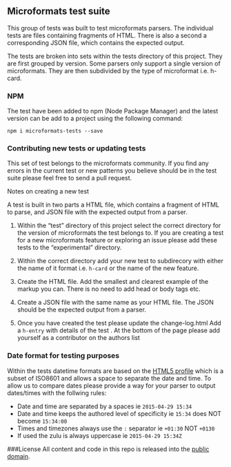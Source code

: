 ## Microformats test suite
This group of tests was built to test microformats parsers. The individual tests are files containing fragments of HTML.  There is also a second a corresponding JSON file, which contains the expected output. 

The tests are broken into sets within the tests directory of this project. They are first grouped by version. Some parsers only support a single version of microformats. They are then subdivided by the type of microformat i.e. h-card.

### NPM
The test have been added to npm (Node Package Manager) and the latest version can be add to a project using the following command:

    npm i microformats-tests --save

### Contributing new tests or updating tests

This set of test belongs to the microformats community. If you find any errors in the current test or new patterns you believe should be in the test suite please feel free to send a pull request. 

Notes on creating a new test

A test is built in two parts a HTML file, which contains a fragment of HTML to parse, and JSON file with the expected output from a parser.

1.	Within the “test” directory of this project select the correct directory for the version of microformats the test belongs to. If you are creating a test for a new microformats feature or exploring an issue please add these tests to the “experimental” directory.

2.	Within the correct directory add your new test to subdirecory with either the name of it format i.e. `h-card` or the name of the new feature.

3.	Create the HTML file. Add the smallest and clearest example of the markup you can. There is no need to add head or body tags etc.

4.	Create a JSON file with the same name as your HTML file. The JSON should be the expected output from a parser.

5.	Once you have created the test please update the change-log.html Add a `h-entry` with details of the test . At the bottom of the page please add yourself as a contributor on the authors list

### Date format for testing purposes
Within the tests datetime formats are based on the [HTML5 profile](http://www.w3.org/TR/html5/infrastructure.html#dates-and-times) which is a subset of ISO8601 and allows a space to separate the date and time. To allow us to compare dates please provide a way for your parser to output dates/times with the follwing rules:

* Date and time are separated by a spaces ie `2015-04-29 15:34`
* Date and time keeps the authored level of specificity  ie `15:34` does NOT become `15:34:00`
* Times and timezones always use the `:` separator ie `+01:30` NOT `+0130`
* If used the zulu is always uppercase ie `2015-04-29 15:34Z`


###License
All content and code in this repo is released into the [public domain](http://en.wikipedia.org/wiki/public_domain).

